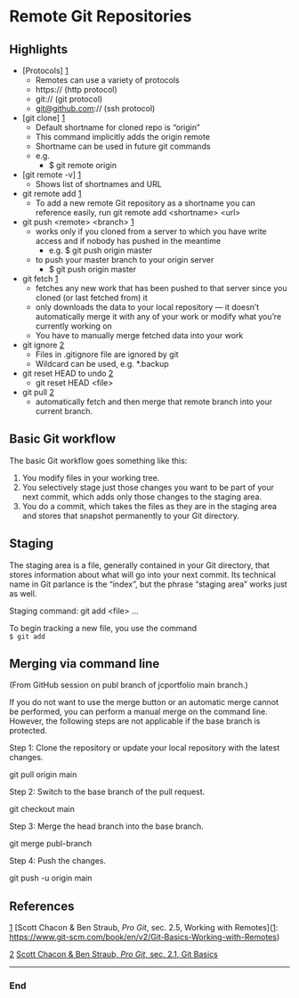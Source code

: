 # Remote Git Repositories 

## Highlights 

* 	[Protocols] [1]
	* 	Remotes can use a variety of protocols
	* 	https:// (http protocol)
	* 	git:// (git protocol)
	* 	git@github.com:// (ssh protocol)
* 	[git clone] [1]
	* 	Default shortname for cloned repo is “origin”
	* 	This command implicitly adds the origin remote
	* 	Shortname can be used in future git commands
	* 	e.g.
		* $ git remote origin
* 	[git remote -v] [1]
	* 	Shows list of shortnames and URL	
* 	git remote add [1]
	* 	To add a new remote Git repository as a shortname you can reference easily, run git remote add \<shortname> \<url>
* 	git push \<remote> \<branch> [1]
	* 	works only if you cloned from a server to which you have write access and if nobody has pushed in the meantime
		* 	e.g. $ git push origin master
	* 	to push your master branch to your origin server
		* 	$ git push origin master
* 	git fetch [1]
	* 	fetches any new work that has been pushed to that server since you cloned (or last fetched from) it
	* 	only downloads the data to your local repository — it doesn’t automatically merge it with any of your work or modify what you’re currently working on
	* 	You have to manually merge fetched data into your work
* 	git ignore [2]
	* 	Files in .gitignore file are ignored by git
	* 	Wildcard can be used, e.g. *.backup
* 	git reset HEAD to undo [2]
	* 	git reset HEAD \<file> 
* 	git pull [2]
	* 	automatically fetch and then merge that remote branch into your current branch.

## Basic Git workflow

The basic Git workflow goes something like this: 

1. You modify files in your working tree. 
2. You selectively stage just those changes you want to be part of your next commit, which adds only  those changes to the staging area. 
3. You do a commit, which takes the files as they are in the staging area and stores that snapshot permanently to your Git directory.

## Staging  

The staging area is a file, generally contained in your Git directory, that stores information about what will go into your next commit. Its technical name in Git parlance is the “index”, but the phrase “staging area” works just as well.

Staging command: git add \<file> ...

To begin tracking a new file, you use the command  
`$ git add`

## Merging via command line  
(From GitHub session on publ branch of jcportfolio main branch.)  

If you do not want to use the merge button or an automatic merge cannot be performed, you can perform a manual merge on the command line. However, the following steps are not applicable if the base branch is protected.  

Step 1: Clone the repository or update your local repository with the latest changes.  

git pull origin main  

Step 2: Switch to the base branch of the pull request.  

git checkout main  

Step 3: Merge the head branch into the base branch.  

git merge publ-branch  

Step 4: Push the changes.  

git push -u origin main  

## References  

[1] [Scott Chacon & Ben Straub, *Pro Git*, sec. 2.5, Working with Remotes]([1]: https://www.git-scm.com/book/en/v2/Git-Basics-Working-with-Remotes)

[2] [Scott Chacon & Ben Straub, *Pro Git*, sec. 2.1, Git Basics](https://www.git-scm.com/book/en/v2/Git-Basics-Getting-a-Git-Repository)

---
[0]: Hidden-reference-links

[1]: https://www.git-scm.com/book/en/v2/Git-Basics-Working-with-Remotes

[2]: https://www.git-scm.com/book/en/v2/Git-Basics-Getting-a-Git-Repository 


### End